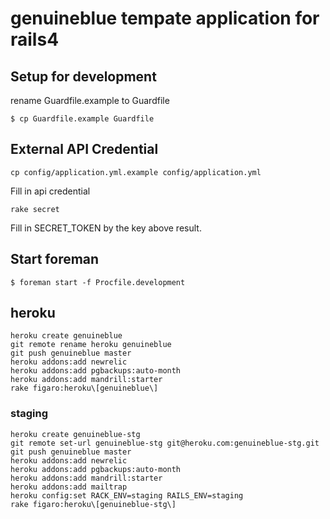 # genuineblue tempate application for rails4

## Setup for development

rename Guardfile.example to Guardfile

```
$ cp Guardfile.example Guardfile
```

## External API Credential

```
cp config/application.yml.example config/application.yml
```

Fill in api credential

```
rake secret
```

Fill in SECRET_TOKEN by the key above result.

## Start foreman

```
$ foreman start -f Procfile.development
```

## heroku

```
heroku create genuineblue
git remote rename heroku genuineblue
git push genuineblue master
heroku addons:add newrelic
heroku addons:add pgbackups:auto-month
heroku addons:add mandrill:starter
rake figaro:heroku\[genuineblue\]
```

### staging

```
heroku create genuineblue-stg
git remote set-url genuineblue-stg git@heroku.com:genuineblue-stg.git
git push genuineblue master
heroku addons:add newrelic
heroku addons:add pgbackups:auto-month
heroku addons:add mandrill:starter
heroku addons:add mailtrap
heroku config:set RACK_ENV=staging RAILS_ENV=staging
rake figaro:heroku\[genuineblue-stg\]
```
